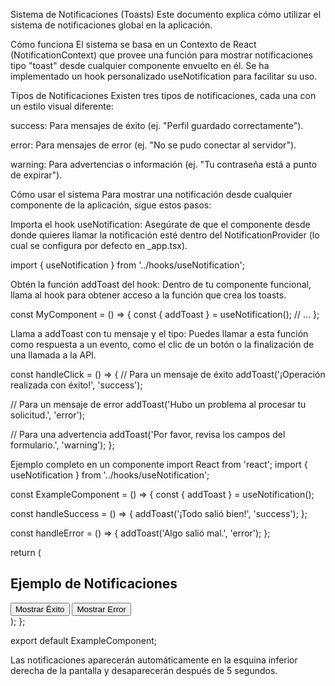 Sistema de Notificaciones (Toasts)
Este documento explica cómo utilizar el sistema de notificaciones global en la aplicación.

Cómo funciona
El sistema se basa en un Contexto de React (NotificationContext) que provee una función para mostrar notificaciones tipo "toast" desde cualquier componente envuelto en él. Se ha implementado un hook personalizado useNotification para facilitar su uso.

Tipos de Notificaciones
Existen tres tipos de notificaciones, cada una con un estilo visual diferente:

success: Para mensajes de éxito (ej. "Perfil guardado correctamente").

error: Para mensajes de error (ej. "No se pudo conectar al servidor").

warning: Para advertencias o información (ej. "Tu contraseña está a punto de expirar").

Cómo usar el sistema
Para mostrar una notificación desde cualquier componente de la aplicación, sigue estos pasos:

Importa el hook useNotification:
Asegúrate de que el componente desde donde quieres llamar la notificación esté dentro del NotificationProvider (lo cual se configura por defecto en _app.tsx).

import { useNotification } from '../hooks/useNotification';

Obtén la función addToast del hook:
Dentro de tu componente funcional, llama al hook para obtener acceso a la función que crea los toasts.

const MyComponent = () => {
  const { addToast } = useNotification();
  // ...
};

Llama a addToast con tu mensaje y el tipo:
Puedes llamar a esta función como respuesta a un evento, como el clic de un botón o la finalización de una llamada a la API.

const handleClick = () => {
  // Para un mensaje de éxito
  addToast('¡Operación realizada con éxito!', 'success');

  // Para un mensaje de error
  addToast('Hubo un problema al procesar tu solicitud.', 'error');

  // Para una advertencia
  addToast('Por favor, revisa los campos del formulario.', 'warning');
};

Ejemplo completo en un componente
import React from 'react';
import { useNotification } from '../hooks/useNotification';

const ExampleComponent = () => {
  const { addToast } = useNotification();

  const handleSuccess = () => {
    addToast('¡Todo salió bien!', 'success');
  };

  const handleError = () => {
    addToast('Algo salió mal.', 'error');
  };

  return (
    <div>
      <h2>Ejemplo de Notificaciones</h2>
      <button onClick={handleSuccess}>Mostrar Éxito</button>
      <button onClick={handleError}>Mostrar Error</button>
    </div>
  );
};

export default ExampleComponent;

Las notificaciones aparecerán automáticamente en la esquina inferior derecha de la pantalla y desaparecerán después de 5 segundos.